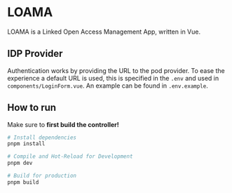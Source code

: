 # LOAMA

LOAMA is a Linked Open Access Management App, written in Vue.

## IDP Provider

Authentication works by providing the URL to the pod provider. To ease the experience a default URL is used, this is specified in the `.env` and used in `components/LoginForm.vue`. An example can be found in `.env.example`.

## How to run

Make sure to **first build the controller!**

```sh
# Install dependencies
pnpm install

# Compile and Hot-Reload for Development
pnpm dev

# Build for production
pnpm build

```

